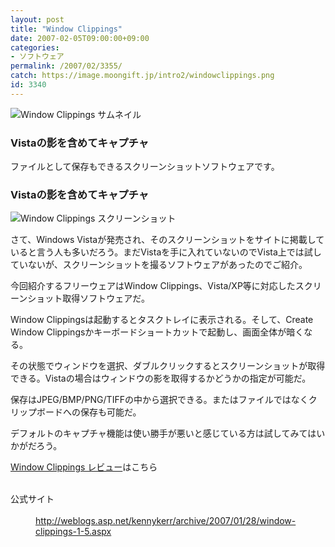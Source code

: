 ```yaml
---
layout: post
title: "Window Clippings"
date: 2007-02-05T09:00:00+09:00
categories:
- ソフトウェア
permalink: /2007/02/3355/
catch: https://image.moongift.jp/intro2/windowclippings.png
id: 3340
---
```

 ![Window Clippings サムネイル](https://image.moongift.jp/intro2/windowclippings.t.png "Window Clippings サムネイル")
  

### Vistaの影を含めてキャプチャ
  
ファイルとして保存もできるスクリーンショットソフトウェアです。  
<!--more-->  

### Vistaの影を含めてキャプチャ
  

![Window Clippings スクリーンショット](https://image.moongift.jp/intro2/windowclippings.png "Window Clippings スクリーンショット")

  

さて、Windows Vistaが発売され、そのスクリーンショットをサイトに掲載していると言う人も多いだろう。まだVistaを手に入れていないのでVista上では試していないが、スクリーンショットを撮るソフトウェアがあったのでご紹介。

  

今回紹介するフリーウェアはWindow Clippings、Vista/XP等に対応したスクリーンショット取得ソフトウェアだ。

  

Window Clippingsは起動するとタスクトレイに表示される。そして、Create Window Clippingsかキーボードショートカットで起動し、画面全体が暗くなる。

  

その状態でウィンドウを選択、ダブルクリックするとスクリーンショットが取得できる。Vistaの場合はウィンドウの影を取得するかどうかの指定が可能だ。

  

保存はJPEG/BMP/PNG/TIFFの中から選択できる。またはファイルではなくクリップボードへの保存も可能だ。

  

デフォルトのキャプチャ機能は使い勝手が悪いと感じている方は試してみてはいかがだろう。

  

[Window Clippings レビュー](http://fw.moongift.jp/review/i-3360.html)はこちら

  
<dl>
<br><dt>公式サイト</dt>
<br><dd><a href="http://weblogs.asp.net/kennykerr/archive/2007/01/28/window-clippings-1-5.aspx" target="_blank">http://weblogs.asp.net/kennykerr/archive/2007/01/28/window-clippings-1-5.aspx</a></dd>
<br>
</dl>